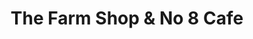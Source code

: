 ---
title: "The Farm Shop & No 8 Cafe"
url: /bembridge/the-farm-shop-and-no-8-cafe/
shop: greengrocer
---